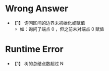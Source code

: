 # Wrong Answer

- 【1】 询问区间的边界未初始化或赋值
  - 如：询问了端点 0 ，但之前未对端点 0 赋值

# Runtime Error

- 【1】 树的总结点数超过 N
